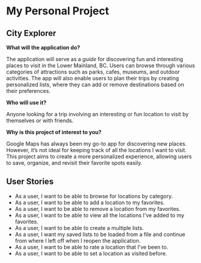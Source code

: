 # My Personal Project
## City Explorer

**What will the application do?**


The application will serve as a *guide* for discovering fun and interesting places to visit in the Lower Mainland, BC. Users can browse through various categories of attractions such as parks, cafes, museums, and outdoor activities. The app will also enable users to plan their trips by creating personalized  lists, where they can add or remove destinations based on their preferences.

**Who will use it?**

Anyone looking for a trip involving an interesting or fun location to visit by themselves or with friends.

**Why is this project of interest to you?**

Google Maps has always been my go-to app for discovering new places. However, it’s not ideal for keeping track of all the locations I want to visit. This project aims to create a more personalized experience, allowing users to save, organize, and revisit their favorite spots easily.

## User Stories

- As a user, I want to be able to browse for locations by category.
- As a user, I want to be able to add a location to my favorites.
- As a user, I want to be able to remove a location from my favorites.
- As a user, I want to be able to view all the locations I’ve added to my favorites.
- As a user, I want to be able to create a multiple lists.
- As a user, I want my saved lists to be loaded from a file and continue from where I left off when I reopen the application.
- As a user, I want to be able to rate a location that I've been to.
- As a user, I want to be able to set a location as visited before.
 
